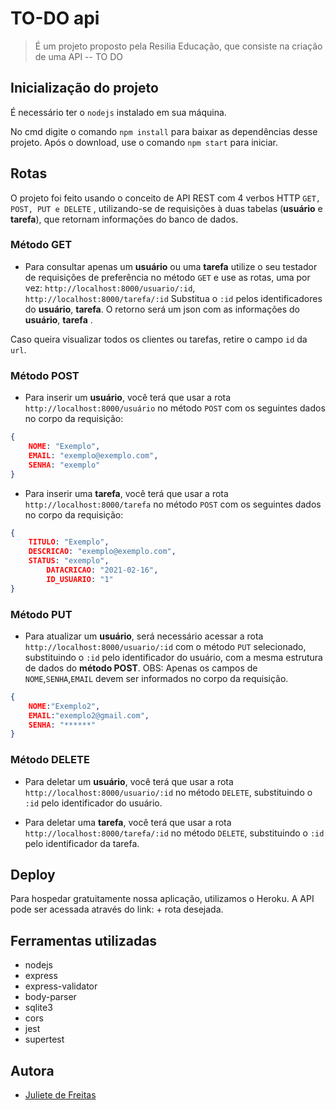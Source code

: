 # TO-DO api
> É um projeto proposto pela Resilia Educação, que consiste na criação de uma API -- TO DO

## Inicialização do projeto
É necessário ter o `nodejs` instalado em sua máquina.

No cmd digite o comando `npm install` para baixar as dependências desse projeto. Após o download, use o comando `npm start` para iniciar.


## Rotas
 O projeto foi feito usando o conceito de API REST com 4 verbos HTTP `GET, POST, PUT e DELETE` , utilizando-se de requisições à duas tabelas (**usuário** e **tarefa**), que retornam informações do banco de dados.

### Método GET
- Para consultar apenas um **usuário** ou uma **tarefa** utilize o seu testador de requisições de preferência no método `GET` e use as rotas, uma por vez:
`http://localhost:8000/usuario/:id`,
`http://localhost:8000/tarefa/:id` 
Substitua o `:id` pelos identificadores do **usuário**, **tarefa**.
O retorno será um json com as informações do **usuário**, **tarefa** .

Caso queira visualizar todos os clientes ou tarefas, retire o campo `id` da `url`.


### Método POST
- Para inserir um **usuário**, você terá que usar a rota `http://localhost:8000/usuário` no método `POST` com os seguintes dados no corpo da requisição:

```json
{
	NOME: "Exemplo",
	EMAIL: "exemplo@exemplo.com",
	SENHA: "exemplo"
}
```
- Para inserir uma **tarefa**, você terá que usar a rota `http://localhost:8000/tarefa` no método `POST` com os seguintes dados no corpo da requisição:

```json
{
	TITULO: "Exemplo",
	DESCRICAO: "exemplo@exemplo.com",
	STATUS: "exemplo",
        DATACRICAO: "2021-02-16",
        ID_USUARIO: "1" 
}
```
### Método PUT
- Para atualizar um **usuário**, será necessário acessar a rota `http://localhost:8000/usuario/:id` com o método `PUT` selecionado, substituindo o `:id` pelo identificador do usuário, com a mesma estrutura de dados do **método POST**. 
OBS: Apenas os campos de `NOME`,`SENHA`,`EMAIL` devem ser informados no corpo da requisição.

```json
{
	NOME:"Exemplo2",
	EMAIL:"exemplo2@gmail.com",
	SENHA: "******" 
}
```

### Método DELETE
- Para deletar um **usuário**, você terá que usar a rota `http://localhost:8000/usuario/:id` no método `DELETE`, substituindo o `:id` pelo identificador do usuário.

- Para deletar uma **tarefa**, você terá que usar a rota `http://localhost:8000/tarefa/:id` no método `DELETE`, substituindo o `:id` pelo identificador da tarefa.

## Deploy
Para hospedar gratuitamente nossa aplicação, utilizamos o Heroku. A API pode ser acessada através do link: + rota desejada.

## Ferramentas utilizadas
- nodejs
- express
- express-validator
- body-parser
- sqlite3
- cors
- jest
- supertest

## Autora 
 - [Juliete de Freitas](https://www.linkedin.com/in/juliete-freitas/)